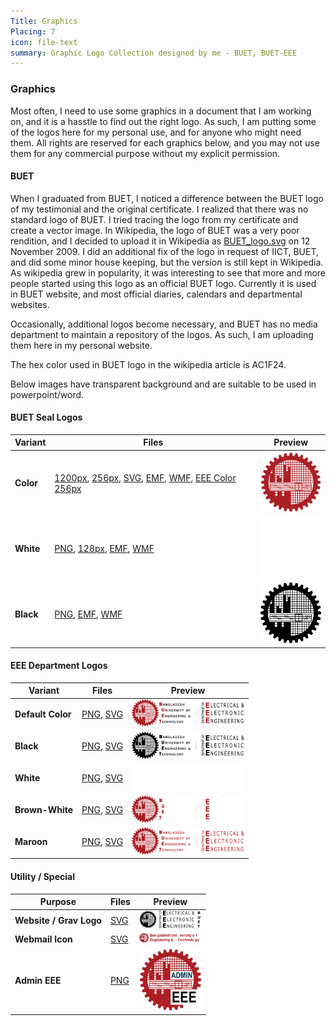 ```yaml
---
Title: Graphics
Placing: 7
icon: file-text
summary: Graphic Logo Collection designed by me - BUET, BUET-EEE
---
```


### Graphics
Most often, I need to use some graphics in a document that I am working on, and it is a hasstle to find out the right logo. As such, I am putting some of the logos here for my personal use, and for anyone who might need them. All rights are reserved for each graphics below, and you may not use them for any commercial purpose without my explicit permission.

#### BUET
When I graduated from BUET, I noticed a difference between the BUET logo of my testimonial and the original certificate. I realized that there was no standard logo of BUET. I tried tracing the logo from my certificate and create a vector image. In Wikipedia, the logo of BUET was a very poor rendition, and I decided to upload it in Wikipedia as [BUET_logo.svg](https://en.wikipedia.org/w/index.php?title=File:BUET_LOGO.svg&offset=&limit=500) on 12 November 2009.  I did an additional fix of the logo in request of IICT, BUET, and did some minor house keeping, but the version is still kept in Wikipedia. As wikipedia grew in popularity, it was interesting to see that more and more people started using this logo as an official BUET logo. Currently it is used in BUET website, and most official diaries, calendars and departmental websites. 

Occasionally, additional logos become necessary, and BUET has no media department to maintain a repository of the logos. As such, I am uploading them here in my personal website.

The hex color used in BUET logo in the wikipedia article is AC1F24.

Below images have transparent background and are suitable to be used in powerpoint/word.
#### BUET Seal Logos
| Variant   | Files                                                                                                                                                                                                          | Preview                                                                |
| --------- | -------------------------------------------------------------------------------------------------------------------------------------------------------------------------------------------------------------- | ---------------------------------------------------------------------- |
| **Color** | [1200px](BUET_logo_1200px_color.png), [256px](BUET_logo_256px_color.png), [SVG](BUET_logo_color.svg), [EMF](BUET_logo_color.emf), [WMF](BUET_logo_color.wmf), [EEE Color 256px](BUET_LOGO_EEE_color_256px.png) | <img src="BUET_logo_256px_color.png" width="100">                      |
| **White** | [PNG](BUET_logo_white.png), [128px](BUET_logo_white_128px.png), [EMF](BUET_logo_white.emf), [WMF](BUET_logo_white.wmf)                                                                                         | <img src="BUET_logo_white.png" width="100" style="background:#CFCFCF"> |
| **Black** | [PNG](BUET_logo_black-757px.png), [EMF](BUET_logo_black.emf), [WMF](BUET_logo_black.wmf)                                                                                                                       | <img src="BUET_logo_black-757px.png" width="100">                      |

#### EEE Department Logos
| Variant           | Files                                                                                | Preview                                                                         |
| ----------------- | ------------------------------------------------------------------------------------ | ------------------------------------------------------------------------------- |
| **Default Color** | [PNG](buet_eee_full_logo.png), [SVG](buet_eee_full_logo.svg)                         | <img src="buet_eee_full_logo.png" width="180">                                  |
| **Black**         | [PNG](buet_eee_full_logo_black.png), [SVG](buet_eee_full_logo_black.svg)             | <img src="buet_eee_full_logo_black.png" width="180">                            |
| **White**         | [PNG](buet_eee_full_logo_white.png), [SVG](buet_eee_full_logo_white.svg)             | <img src="buet_eee_full_logo_white.png" width="180" style="background:#CFCFCF"> |
| **Brown-White**   | [PNG](buet_eee_full_logo_brown_white.png), [SVG](buet_eee_full_logo_brown_white.svg) | <img src="buet_eee_full_logo_brown_white.png" width="180" style="background:#CFCFCF">                      |
| **Maroon**        | [PNG](buet_eee_full_logo_maroon.png), [SVG](buet_eee_full_logo_maroon.svg)           | <img src="buet_eee_full_logo_maroon.png" width="180">                           |

#### Utility / Special
| Purpose                 | Files                              | Preview                                             |
| ----------------------- | ---------------------------------- | --------------------------------------------------- |
| **Website / Grav Logo** | [SVG](bueteee_logo_black_grav.svg) | <img src="bueteee_logo_black_grav.svg" width="100"> |
| **Webmail Icon**        | [SVG](BUET_logo_webmail-01.svg)    | <img src="BUET_logo_webmail-01.svg" width="100">    |
| **Admin EEE**           | [PNG](admin_EEE.png)               | <img src="admin_EEE.png" width="100">               |




